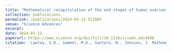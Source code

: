 ```yaml
---
title: "Mathematical recapitulation of the end stages of human ovarian aging."
collection: publications
permalink: /publications/2024-01-12-SCIADV
venue: "Science Advances"
excerpt:
date: 2024-01-12
paperurl: https://www.science.org/doi/full/10.1126/sciadv.adj4490
citation: 'Lawley, S.D., Sammel, M.D., Santoro, N., Johnson, J. Mathematical recapitulation of the end stages of human ovarian aging. Manuscript in press, Science Advances (2024).'
---
```

